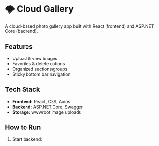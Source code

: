# 🌩 Cloud Gallery

A cloud-based photo gallery app built with React (frontend) and ASP.NET Core (backend).

## Features
- Upload & view images
- Favorites & delete options
- Organized sections/groups
- Sticky bottom bar navigation

## Tech Stack
- **Frontend:** React, CSS, Axios
- **Backend:** ASP.NET Core, Swagger
- **Storage:** wwwroot image uploads

## How to Run
1. Start backend:
